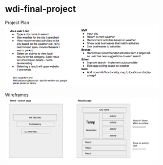 # wdi-final-project

Project Plan
![Project Plan](public/images/project_plan.png)

Wireframes
![Wireframes](public/images/wireframes.png)
